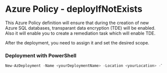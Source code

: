 # Azure Policy - deployIfNotExists
This Azure Policy definition will ensure that during the creation of new Azure SQL databases, transparant data encryption (TDE) will be enabled. Also it will enable you to create a remediation task which will enable TDE.<br>

After the deployment, you need to assign it and set the desired scope.

### Deployment with PowerShell
```powershell
New-AzDeployment -Name <yourDeploymentName> -Location <yourLocation> -TemplateFile 'https://github.com/Azure/Azure-Security-Center/blob/master/Secure%20Score/Web%20Application%20should%20only%20be%20accessible%20over%20HTTPS/Azure%20Policy%20-%20deployIfNotExists/azuredeploy.json' -Verbose
```
